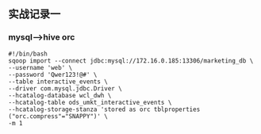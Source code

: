 ## 实战记录一

### mysql-->hive orc
    #!/bin/bash
    sqoop import --connect jdbc:mysql://172.16.0.185:13306/marketing_db \
    --username 'web' \
    --password 'Qwer123!@#' \
    --table interactive_events \
    --driver com.mysql.jdbc.Driver \
    --hcatalog-database wcl_dwh \
    --hcatalog-table ods_umkt_interactive_events \
    --hcatalog-storage-stanza 'stored as orc tblproperties ("orc.compress"="SNAPPY")' \
    -m 1